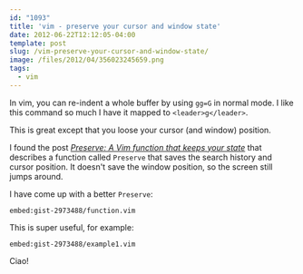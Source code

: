 ```yaml
---
id: "1093"
title: 'vim - preserve your cursor and window state'
date: 2012-06-22T12:12:05-04:00
template: post
slug: /vim-preserve-your-cursor-and-window-state/
image: /files/2012/04/356023245659.png
tags:
  - vim
---
```


In vim, you can re-indent a whole buffer by using `gg=G` in normal mode. I
like this command so much I have it mapped to `<leader>g</leader>`.

This is great except that you loose your cursor (and window)
position.<!-- more -->

I found the post
[_Preserve: A Vim function that keeps your state_](http://technotales.wordpress.com/2010/03/31/preserve-a-vim-function-that-keeps-your-state/)
that describes a function called `Preserve` that saves the search history and
cursor position. It doesn't save the window position, so the screen still
jumps around.

I have come up with a better `Preserve`:

`embed:gist-2973488/function.vim`

This is super useful, for example:

`embed:gist-2973488/example1.vim`

Ciao!
